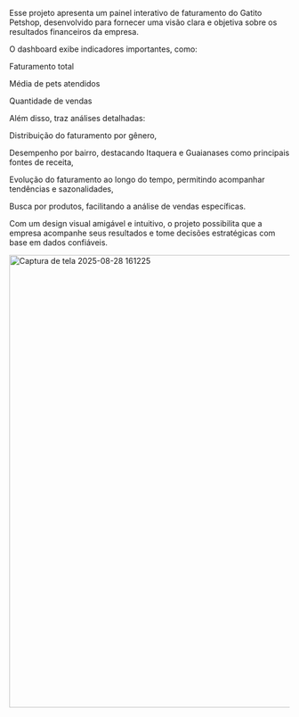 
Esse projeto apresenta um painel interativo de faturamento do Gatito Petshop, desenvolvido para fornecer uma visão clara e objetiva sobre os resultados financeiros da empresa.

O dashboard exibe indicadores importantes, como:

Faturamento total

Média de pets atendidos

Quantidade de vendas

Além disso, traz análises detalhadas:

Distribuição do faturamento por gênero,

Desempenho por bairro, destacando Itaquera e Guaianases como principais fontes de receita,

Evolução do faturamento ao longo do tempo, permitindo acompanhar tendências e sazonalidades,

Busca por produtos, facilitando a análise de vendas específicas.

Com um design visual amigável e intuitivo, o projeto possibilita que a empresa acompanhe seus resultados e tome decisões estratégicas com base em dados confiáveis.

<img width="1451" height="812" alt="Captura de tela 2025-08-28 161225" src="https://github.com/user-attachments/assets/5822edec-bf8b-4a94-a362-7115c3735462" />
